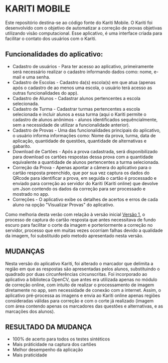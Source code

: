 # KARITI MOBILE
Este repositório destina-se ao código fonte do Kariti Mobile. O Kariti foi desenvolvido com o objetivo de automatizar a correção de provas objetivas utilizando visão computacional. Esse aplicativo, é uma interface criada para facilitar o contato dos usuários com o Kariti.
## Funcionalidades do aplicativo:
* Cadastro de usuários - Para ter acesso ao aplicativo, primeiramente será necessário realizar o cadastro informando dados como: nome, e-mail e uma senha.
* Cadastro de Escolas - Cadastro da(s) escola(s) em que atua (apenas após o cadastro de ao menos uma escola, o usuário terá acesso as outras funcionalidades do app).
* Cadastro de Alunos - Cadastrar alunos pertencentes a escola selecionada.
* Cadastro de Turma - Cadastrar turmas pertencentes a escola selecionada e incluir alunos a essa turma (aqui o Kariti permite o cadastro de alunos anônimos - alunos identificados sequêncialmente, sem a necessidade de utilizar a funcionalidade anterior).
* Cadastro de Provas - Uma das funcionalidades principais do aplicativo, o usuário informa informações como: Nome da prova, turma, data de aplicação, quantidade de questões, quantidade de alternativas e gabarito.
* Download de Cartões - Após a prova cadastrada, será disponibilizado para download os cartões respostas dessa prova com a quantidade equivalente a quantidade de alunos pertencentes a turma selecionada.
* Correção da Prova - Apenas apontar a câmera do aplicativo para o cartão resposta preenchido, que por sua vez captura os dados do QRcode para identificar a prova, em seguida o cartão é processado e enviado para correção ao servidor do Kariti (Kariti online) que devolve um Json contendo os dados da correção para ser processado e mostrado no app.
* Correções - O aplicativo exibe os detalhes de acertos e erros de cada aluno na opção "Visualizar Provas" do aplicativo.

Como melhoria desta verão com relação à versão inicial [Versão 1](https://github.com/DevFelipeN/kariti-mobile-versao1), o processo de captura do cartão resposta que antes necessitava de fundo escuro para facilitar o corte da imagem e porteriormente a correção no servidor, processo que em muitas vezes ocorriam falhas devido a qualidade da imagem, foi substituido pelo metodo apresentado nesta versão.

## MUDANÇAS
Nesta versão do aplicativo Kariti, foi alterado o marcador que delimita a região em que as respostas são apresentadas pelos alunos, substituindo o quadrado por duas circunferências circunscritas. Foi incorporado ao aplicativo a biblioteca OpenCV, que antes era utilizada apenas no módulo de correção online, com intuito de realizar o processamento de imagem diretamente no app, sem necessidade de conexão com a internet. Assim, o aplicativo pré-processa as imagens e envia ao Kariti online apenas regiões consideradas válidas para correção e com o corte já realizado (imagem com área contendo apenas os marcadores das questões e alternativas, e as marcações dos alunos).

## RESULTADO DA MUDANÇA

* 100% de acerto para todos os testes sintéticos
* Mais práticidade na captura dos cartões
* Melhor desempenho da aplicação
* Mais praticidade
